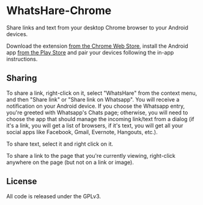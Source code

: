 WhatsHare-Chrome
================

Share links and text from your desktop Chrome browser to your Android devices.

Download the extension [from the Chrome Web Store](https://chrome.google.com/webstore/detail/whatshare/mghncekchoedpbbpidmeohijjgjlpgib "WhatsHare on the Chrome Web Store"), install the Android app [from the Play Store](https://play.google.com/store/apps/details?id=it.mb.whatshare "WhatsHare on the Play Store") and pair your devices following the in-app instructions.

Sharing
-------

To share a link, right-click on it, select "WhatsHare" from the context menu, and then "Share link" or "Share link on Whatsapp". You will receive a notification on your Android device. If you choose the Whatsapp entry, you're greeted with Whatsapp's Chats page; otherwise, you will need to choose the app that should manage the incoming link/text from a dialog (if it's a link, you will get a list of browsers, if it's text, you will get all your social apps like Facebook, Gmail, Evernote, Hangouts, etc.).

To share text, select it and right click on it.

To share a link to the page that you're currently viewing, right-click anywhere on the page (but not on a link or image).

License
-------

All code is released under the GPLv3.


